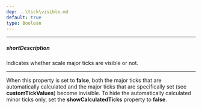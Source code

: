 ```yaml
---
dep: ..\tick\visible.md
default: true
type: Boolean
---
```

---
##### shortDescription
Indicates whether scale major ticks are visible or not.

---
When this property is set to **false**, both the major ticks that are automatically calculated and the major ticks that are specifically set (see **customTickValues**) become invisible. To hide the automatically calculated minor ticks only, set the **showCalculatedTicks** property to **false**.